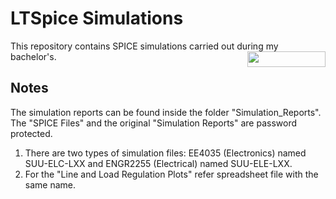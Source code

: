 # LTSpice Simulations
This repository contains SPICE simulations carried out during my bachelor's.
<img src="https://github.com/nigilmohra/LTSpice_Simulations/assets/82286406/23a3dbd8-4ff4-4288-888f-1705ed0cf96b" align="right" width="125" height="25"> <br />


## Notes
The simulation reports can be found inside the folder "Simulation_Reports". The "SPICE Files" and the original "Simulation Reports" are password protected.

1. There are two types of simulation files: EE4035 (Electronics) named SUU-ELC-LXX and ENGR2255 (Electrical) named SUU-ELE-LXX.
2. For the "Line and Load Regulation Plots" refer spreadsheet file with the same name.

